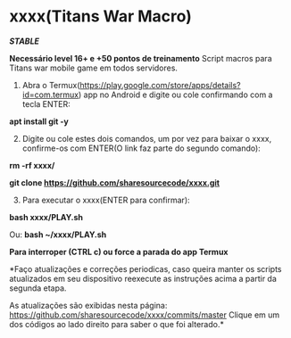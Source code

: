 # xxxx(Titans War Macro)
***STABLE***

**Necessário level 16+ e +50 pontos de treinamento**
Script macros para Titans war mobile game em todos servidores.

1. Abra o Termux(https://play.google.com/store/apps/details?id=com.termux) app no Android e digite ou cole confirmando com a tecla ENTER:

**apt install git -y**


2. Digite ou cole estes dois comandos, um por vez para baixar o xxxx, confirme-os com ENTER(O link faz parte do segundo comando):

**rm -rf xxxx/**

**git clone https://github.com/sharesourcecode/xxxx.git**


3. Para executar o xxxx(ENTER para confirmar):

**bash xxxx/PLAY.sh**

Ou:
**bash ~/xxxx/PLAY.sh**


**Para interroper (CTRL c) ou force a parada do app Termux**

*Faço atualizações e correções periodicas, caso queira manter os scripts atualizados em seu dispositivo reexecute as instruções acima a partir da segunda etapa.

As atualizações são exibidas nesta página: https://github.com/sharesourcecode/xxxx/commits/master
Clique em um dos códigos ao lado direito para saber o que foi alterado.* 
